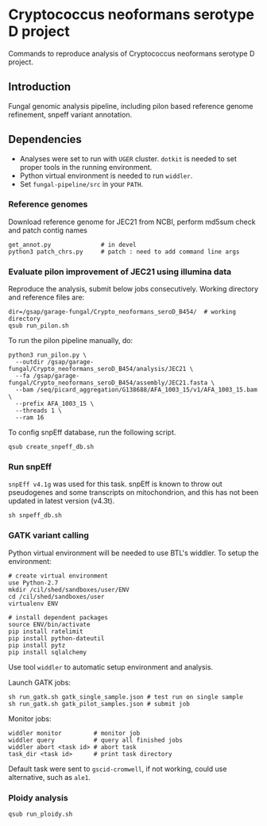 # Cryptococcus neoformans serotype D project
Commands to reproduce analysis of Cryptococcus neoformans serotype D project.

## Introduction
Fungal genomic analysis pipeline, including pilon based reference genome refinement, snpeff variant annotation.

## Dependencies
* Analyses were set to run with `UGER` cluster. `dotkit` is needed to set proper tools in the running environment.  
* Python virtual environment is needed to run `widdler`.
* Set `fungal-pipeline/src` in your `PATH`.

### Reference genomes
Download reference genome for JEC21 from NCBI, perform md5sum check and patch contig names
```
get_annot.py              # in devel
python3 patch_chrs.py     # patch : need to add command line args
```

### Evaluate pilon improvement of JEC21 using illumina data
Reproduce the analysis, submit below jobs consecutively.
Working directory and reference files are:
```
dir=/gsap/garage-fungal/Crypto_neoformans_seroD_B454/  # working directory
qsub run_pilon.sh
```

To run the pilon pipeline manually, do:
```shell
python3 run_pilon.py \
  --outdir /gsap/garage-fungal/Crypto_neoformans_seroD_B454/analysis/JEC21 \
  --fa /gsap/garage-fungal/Crypto_neoformans_seroD_B454/assembly/JEC21.fasta \
  --bam /seq/picard_aggregation/G138688/AFA_1003_15/v1/AFA_1003_15.bam \
  --prefix AFA_1003_15 \
  --threads 1 \
  --ram 16
```

To config snpEff database, run the following script.
```
qsub create_snpeff_db.sh
```
### Run snpEff

`snpEff v4.1g` was used for this task. snpEff is known to throw out pseudogenes and some transcripts on mitochondrion, and this has not been updated in latest version (v4.3t).
```
sh snpeff_db.sh
```

### GATK variant calling
Python virtual environment will be needed to use BTL's widdler. To setup the environment:
```
# create virtual environment
use Python-2.7
mkdir /cil/shed/sandboxes/user/ENV
cd /cil/shed/sandboxes/user
virtualenv ENV                          

# install dependent packages
source ENV/bin/activate
pip install ratelimit
pip install python-dateutil
pip install pytz
pip install sqlalchemy
```
Use tool `widdler` to automatic setup environment and analysis.

Launch GATK jobs:
```
sh run_gatk.sh gatk_single_sample.json # test run on single sample
sh run_gatk.sh gatk_pilot_samples.json # submit job
```
Monitor jobs:
```
widdler monitor         # monitor job
widdler query           # query all finished jobs
widdler abort <task id> # abort task
task_dir <task id>      # print task directory
```
Default task were sent to `gscid-cromwell`, if not working, could use alternative, such as `ale1`.
### Ploidy analysis
```
qsub run_ploidy.sh
```
